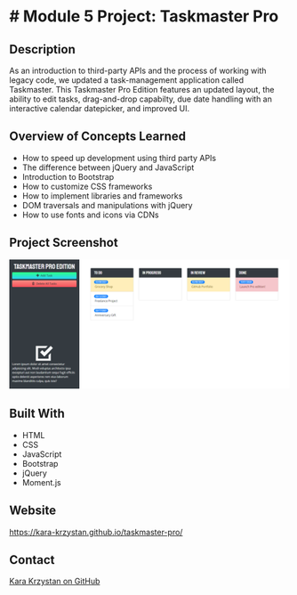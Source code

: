 # # Module 5 Project: Taskmaster Pro

## Description
As an introduction to third-party APIs and the process of working with legacy code, we updated a task-management application called Taskmaster. This Taskmaster Pro Edition features an updated layout, the ability to edit tasks, drag-and-drop capabilty, due date handling with an interactive calendar datepicker, and improved UI.

## Overview of Concepts Learned
* How to speed up development using third party APIs
* The difference between jQuery and JavaScript
* Introduction to Bootstrap
* How to customize CSS frameworks
* How to implement libraries and frameworks
* DOM traversals and manipulations with jQuery
* How to use fonts and icons via CDNs

## Project Screenshot

![screenshot](https://github.com/kara-krzystan/taskmaster-pro/blob/master/assets/images/taskmaster-pro-screenshot.png)

## Built With
* HTML
* CSS
* JavaScript
* Bootstrap
* jQuery
* Moment.js

## Website
https://kara-krzystan.github.io/taskmaster-pro/

## Contact
[Kara Krzystan on GitHub](http://github.com/kara-krzystan)
